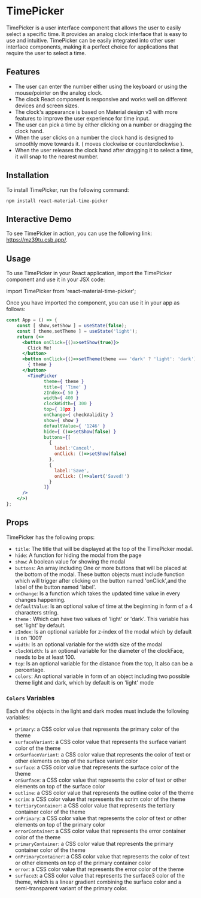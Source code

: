 # TimePicker

TimePicker is a user interface component that allows the user to easily select a specific time. It provides an analog clock interface that is easy to use and intuitive. TimePicker can be easily integrated into other user interface components, making it a perfect choice for applications that require the user to select a time.

## Features

- The user can enter the number either using the keyboard or using the mouse/pointer on the analog clock.
- The clock React component is responsive and works well on different devices and screen sizes.
- The clock's appearance is based on Material design v3 with more features to improve the user experience for time input.
- The user can pick a time by either clicking on a number or dragging the clock hand.
- When the user clicks on a number the clock hand is designed to smoothly move towards it. ( moves clockwise or counterclockwise ).
- When the user releases the clock hand after dragging it to select a time, it will snap to the nearest number.

## Installation

To install TimePicker, run the following command:

`npm install react-material-time-picker`

## Interactive Demo

To see TimePicker in action, you can use the following link: https://mz39tu.csb.app/.

## Usage

To use TimePicker in your React application, import the TimePicker component and use it in your JSX code:

import TimePicker from 'react-material-time-picker';

Once you have imported the component, you can use it in your app as follows:

```jsx
const App = () => {
    const [ show,setShow ] = useState(false);
    const [ theme,setTheme ] = useState('light');
    return (<>
      <button onClick={()=>setShow(true)}>
        Click Me!
      </button>
      <button onClick={()=>setTheme(theme === 'dark' ? 'light': 'dark')}>
        { theme }
      </button>
        <TimePicker
              theme={ theme }
              title={ 'Time' }
              zIndex={ 50 }
              width={ 400 }
              clockWidth={ 300 }
              top={ 10px }
              onChange={ checkValidity }
              show={ show }
              defaultValue={ '1246' }
              hide={ ()=>setShow(false) }
              buttons={[
                {
                  label:'Cancel',
                  onClick: ()=>setShow(false)
                },
                {
                  label:'Save',
                  onClick: ()=>alert('Saved!')
                }
              ]}
      />
    </>)
};
```


## Props

TimePicker has the following props:

- `title`: The title that will be displayed at the top of the TimePicker modal.
- `hide`: A function for hiding the modal from the page
- `show`: A boolean value for showing the modal
- `buttons`: An array including One or more buttons that will be placed at the bottom of the modal. These button objects must include function which will trigger after clicking on the button named 'onClick',and the label of the button named 'label'.
- `onChange`: Is a function which takes the updated time value in every changes happening.
- `defaultValue`: Is an optional value of time at the beginning in form of a 4 characters string.
- `theme` : Which can have two values of 'light' or 'dark'. This variable has set 'light' by default.
- `zIndex`: Is an optional variable for z-index of the modal which by default is on '1001'
- `width`: Is an optional variable for the width size of the modal
- `clockWidth`: Is an optional variable for the diameter of the clockFace, needs to be at least 100. 
- `top`: Is an optional variable for the distance from the top, It also can be a percentage.
- `colors`: An optional variable in form of an object including two possible theme light and dark, which by default is on 'light' mode

### `Colors` Variables

Each of the objects in the light and dark modes must include the following variables:
- `primary`: a CSS color value that represents the primary color of the theme 
- `surfaceVariant`: a CSS color value that represents the surface variant color of the theme 
- `onSurfaceVariant`: a CSS color value that represents the color of text or other elements on top of the surface variant color
- `surface`: a CSS color value that represents the surface color of the theme
- `onSurface`: a CSS color value that represents the color of text or other elements on top of the surface color
- `outline`: a CSS color value that represents the outline color of the theme
- `scrim`: a CSS color value that represents the scrim color of the theme
- `tertiaryContainer`: a CSS color value that represents the tertiary container color of the theme
- `onPrimary`: a CSS color value that represents the color of text or other elements on top of the primary color
- `errorContainer`: a CSS color value that represents the error container color of the theme
- `primaryContainer`: a CSS color value that represents the primary container color of the theme
- `onPrimaryContainer`: a CSS color value that represents the color of text or other elements on top of the primary container color
- `error`: a CSS color value that represents the error color of the theme
- `surface3`: a CSS color value that represents the surface3 color of the theme, which is a linear gradient combining the surface color and a semi-transparent variant of the primary color.



